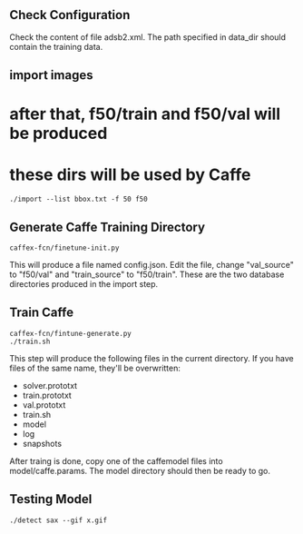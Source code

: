 #

## Check Configuration

Check the content of file adsb2.xml. The path specified
in data_dir should contain the training data.

## import images
# after that, f50/train and f50/val will be produced
# these dirs will be used by Caffe
```
./import --list bbox.txt -f 50 f50
```

## Generate Caffe Training Directory

```
caffex-fcn/finetune-init.py
```
This will produce a file named config.json.
Edit the file, change "val_source" to "f50/val"
and "train_source" to "f50/train".  These are the two
database directories produced in the import step.

## Train Caffe

```
caffex-fcn/fintune-generate.py
./train.sh	
```
This step will produce the following files in the current
directory.  If you have files of the same name, they'll be
overwritten:

- solver.prototxt
- train.prototxt
- val.prototxt
- train.sh
- model
- log
- snapshots

After traing is done, copy one of the caffemodel files
into model/caffe.params.  The model directory should then
be ready to go.

## Testing Model

```
./detect sax --gif x.gif
```

